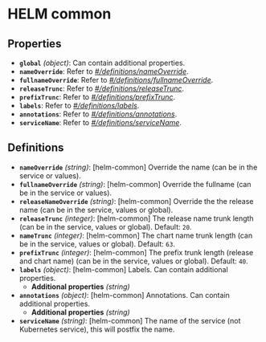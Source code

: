 # HELM common

## Properties

- <a id="properties/global"></a>**`global`** _(object)_: Can contain additional properties.
- <a id="properties/nameOverride"></a>**`nameOverride`**: Refer to _[#/definitions/nameOverride](#definitions/nameOverride)_.
- <a id="properties/fullnameOverride"></a>**`fullnameOverride`**: Refer to _[#/definitions/fullnameOverride](#definitions/fullnameOverride)_.
- <a id="properties/releaseTrunc"></a>**`releaseTrunc`**: Refer to _[#/definitions/releaseTrunc](#definitions/releaseTrunc)_.
- <a id="properties/prefixTrunc"></a>**`prefixTrunc`**: Refer to _[#/definitions/prefixTrunc](#definitions/prefixTrunc)_.
- <a id="properties/labels"></a>**`labels`**: Refer to _[#/definitions/labels](#definitions/labels)_.
- <a id="properties/annotations"></a>**`annotations`**: Refer to _[#/definitions/annotations](#definitions/annotations)_.
- <a id="properties/serviceName"></a>**`serviceName`**: Refer to _[#/definitions/serviceName](#definitions/serviceName)_.

## Definitions

- <a id="definitions/nameOverride"></a>**`nameOverride`** _(string)_: [helm-common] Override the name (can be in the service or values).
- <a id="definitions/fullnameOverride"></a>**`fullnameOverride`** _(string)_: [helm-common] Override the fullname (can be in the service or values).
- <a id="definitions/releaseNameOverride"></a>**`releaseNameOverride`** _(string)_: [helm-common] Override the the release name (can be in the service, values or global).
- <a id="definitions/releaseTrunc"></a>**`releaseTrunc`** _(integer)_: [helm-common] The release name trunk length (can be in the service, values or global). Default: `20`.
- <a id="definitions/nameTrunc"></a>**`nameTrunc`** _(integer)_: [helm-common] The chart name trunk length (can be in the service, values or global). Default: `63`.
- <a id="definitions/prefixTrunc"></a>**`prefixTrunc`** _(integer)_: [helm-common] The prefix trunk length (release and chart name) (can be in the service, values or global). Default: `40`.
- <a id="definitions/labels"></a>**`labels`** _(object)_: [helm-common] Labels. Can contain additional properties.
  - <a id="definitions/labels/additionalProperties"></a>**Additional properties** _(string)_
- <a id="definitions/annotations"></a>**`annotations`** _(object)_: [helm-common] Annotations. Can contain additional properties.
  - <a id="definitions/annotations/additionalProperties"></a>**Additional properties** _(string)_
- <a id="definitions/serviceName"></a>**`serviceName`** _(string)_: [helm-common] The name of the service (not Kubernetes service), this will postfix the name.
